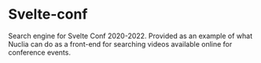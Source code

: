 # Svelte-conf

Search engine for Svelte Conf 2020-2022. Provided as an example of what Nuclia can do as a front-end for searching videos available online for conference events.
